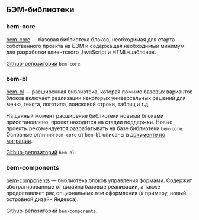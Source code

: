## БЭМ-библиотеки

### bem-core

[bem-core](http://ru.bem.info/libs/bem-core/) — базовая библиотека блоков, необходимая для старта собственного проекта на БЭМ и содержащая необходимый минимум для разработки клиентского JavaScript и HTML-шаблонов.

[Github-репозиторий](https://github.com/bem/bem-core/) `bem-core`.

### bem-bl

[bem-bl](http://ru.bem.info/libs/bem-bl/dev/) — расширенная библиотека, которая помимо базовых вариантов блоков включает реализации некоторых универсальных решений для меню, текста, логотипа, поисковой строки, таблиц и т.д.

На данный момент расширение библиотеки новыми блоками приостановлено, проект находится на стадии поддержки. Новые проекты рекомендуется разрабатывать на базе библиотеки `bem-core`. Основные отличия `bem-core` от `bem-bl` описаны в [документе по миграции](http://ru.bem.info/libs/bem-core/current/migration/).

[Github-репозиторий](https://github.com/bem/bem-bl/) `bem-bl`.

### bem-components
[bem-components](http://ru.bem.info/libs/bem-components/current/) — библиотека блоков управления формами. Содержит абстрагированные от дизайна базовые реализации, а также предоставляет ряд опциональных тем оформления (к примеру, новый островной дизайн Яндекса).

[Github-репозиторий](https://github.com/bem/bem-components/) `bem-components`.
